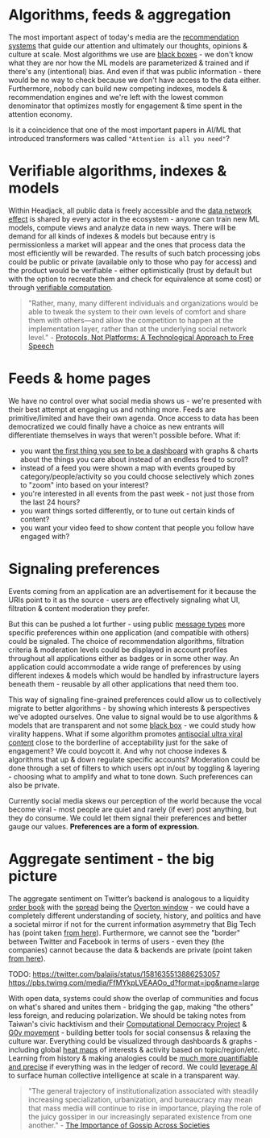 <!--

Multidimensional subscriptions & areas of interest can aid algorithms to serve more relevant content

-->

# Algorithms, feeds & aggregation

The most important aspect of today's media are the [recommendation systems](https://en.wikipedia.org/wiki/Recommender_system) that guide our attention and ultimately our thoughts, opinions & culture at scale. Most algorithms we use are [black boxes](problems_with_the_web.md#black-boxes--algorithmic-bias) - we don't know what they are nor how the ML models are parameterized & trained and if there's any (intentional) bias. And even if that was public information - there would be no way to check because we don't have access to the data either. Furthermore, nobody can build new competing indexes, models & recommendation engines and we're left with the lowest common denominator that optimizes mostly for engagement & time spent in the attention economy.


Is it a coincidence that one of the most important papers in AI/ML that introduced transformers was called `"Attention is all you need"`?


<!-- > "What information consumes is rather obvious: it consumes the attention of its recipients. Hence a wealth of information creates a poverty of attention, and a need to allocate that attention efficiently among the overabundance of information sources that might consume it." - [Herbert A. Simon](https://www.brainyquote.com/quotes/herbert_a_simon_181919) -->

<!-- toc -->

# Verifiable algorithms, indexes & models

Within Headjack, all public data is freely accessible and the [data network effect](https://mattturck.com/the-power-of-data-network-effects/) is shared by every actor in the ecosystem - anyone can train new ML models, compute views and analyze data in new ways. There will be demand for all kinds of indexes & models but because entry is permissionless a market will appear and the ones that process data the most efficiently will be rewarded. The results of such batch processing jobs could be public or private (available only to those who pay for access) and the product would be verifiable - either optimistically (trust by default but with the option to recreate them and check for equivalence at some cost) or through [verifiable computation](https://en.wikipedia.org/wiki/Verifiable_computing).

> "Rather, many, many different individuals and organizations would be able to tweak the system to their own levels of comfort and share them with others—and allow the competition to happen at the implementation layer, rather than at the underlying social network level." - [Protocols, Not Platforms: A Technological Approach to Free Speech](https://knightcolumbia.org/content/protocols-not-platforms-a-technological-approach-to-free-speech)

# Feeds & home pages

We have no control over what social media shows us - we're presented with their best attempt at engaging us and nothing more. Feeds are primitive/limited and have their own agenda. Once access to data has been democratized we could finally have a choice as new entrants will differentiate themselves in ways that weren't possible before. What if:
- you want [the first thing you see to be a dashboard](https://twitter.com/balajis/status/1442863553497554944) with graphs & charts about the things you care about instead of an endless feed to scroll?
- instead of a feed you were shown a map with events grouped by category/people/activity so you could choose selectively which zones to "zoom" into based on your interest?
- you're interested in all events from the past week - not just those from the last 24 hours?
- you want things sorted differently, or to tune out certain kinds of content?
- you want your video feed to show content that people you follow have engaged with?

# Signaling preferences

Events coming from an application are an advertisement for it because the URIs point to it as the source - users are effectively signaling what UI, filtration & content moderation they prefer.

<!-- TODO: 2 words: mimetic desire

Imagine publicly stating what you want to filter out of your life and then others observing which apps you choose. This is a way to signal personal preferences you'd like with everyone - we are mimetic creatures -->

But this can be pushed a lot further - using public [message types](messages.md) more specific preferences within one application (and compatible with others) could be signaled. The choice of recommendation algorithms, filtration criteria & moderation levels could be displayed in account profiles throughout all applications either as badges or in some other way. An application could accommodate a wide range of preferences by using different indexes & models which would be handled by infrastructure layers beneath them - reusable by all other applications that need them too.

This way of signaling fine-grained preferences could allow us to collectively migrate to better algorithms - by showing which interests & perspectives we've adopted ourselves. One value to signal would be to use algorithms & models that are transparent and not some [black box](problems_with_the_web.md#black-boxes--algorithmic-bias) - we could study how virality happens. What if some algorithm promotes [antisocial ultra viral content](https://twitter.com/balajis/status/1561032192947458048) close to the borderline of acceptability just for the sake of engagement? We could boycott it. And why not choose indexes & algorithms that up & down regulate specific accounts? Moderation could be done through a set of filters to which users opt in/out by toggling & layering - choosing what to amplify and what to tone down. Such preferences can also be private.

<!-- what if we could punish accounts that comment irrelevant things at famous people first just to get engagement? Have you seen the comments on any of Elon Musk's tweets? Engagement seeking irrelevant garbage -->

Currently social media skews our perception of the world because the vocal become viral - most people are quiet and rarely (if ever) post anything, but they do consume. We could let them signal their preferences and better gauge our values. **Preferences are a form of expression.**

# Aggregate sentiment - the big picture

The aggregate sentiment on Twitter’s backend is analogous to a liquidity [order book](https://en.wikipedia.org/wiki/Order_book) with the [spread](https://en.wikipedia.org/wiki/Bid%E2%80%93ask_spread) being the [Overton window](https://en.wikipedia.org/wiki/Overton_window) - we could have a completely different understanding of society, history, and politics and have a societal mirror if not for the current information asymmetry that Big Tech has (point taken [from here](https://youtu.be/FV5SqIm5e90?t=883)). Furthermore, we cannot see the "border" between Twitter and Facebook in terms of users - even they (the companies) cannot because the data & backends are private (point taken [from here](https://youtu.be/FV5SqIm5e90?t=4631)).

TODO:
https://twitter.com/balajis/status/1581635513886253057
https://pbs.twimg.com/media/FfMYkpLVEAAOo_d?format=jpg&name=large

With open data, systems could show the overlap of communities and focus on what's shared and unites them - bridging the gap, making “the others” less foreign, and reducing polarization. We should be taking notes from Taiwan's civic hacktivism and their [Computational Democracy Project](https://compdemocracy.org/) & [G0v movement](https://en.wikipedia.org/wiki/G0v) - building better tools for social consensus & relaxing the culture war. Everything could be visualized through dashboards & graphs - including global [heat maps](https://en.wikipedia.org/wiki/Heat_map) of interests & activity based on topic/region/etc. Learning from history & making analogies could be [much more quantifiable and precise](https://twitter.com/balajis/status/1557247912874086400) if everything was in the ledger of record. We could [leverage AI](https://www.youtube.com/watch?v=WVEP0zAK-xQ&t=3952s) to surface human collective intelligence at scale in a transparent way.

> "The general trajectory of institutionalization associated with steadily increasing specialization, urbanization, and bureaucracy may mean that mass media will continue to rise in importance, playing the role of the juicy gossiper in our increasingly separated existence from one another." - [The Importance of Gossip Across Societies](https://publications.hse.ru/en/articles/135571129)

<!--

Bridging-Based Ranking - Author: Aviv Ovadya | May 17, 2022
How Platform Recommendation Systems Might Reduce Division and Strengthen Democracy
https://www.belfercenter.org/publication/bridging-based-ranking

SQL query for feed:
https://twitter.com/mbateman/status/1589011729618710528

https://ground.news/

https://www.improvethenews.org/

https://twitter.com/disclosetv/status/1557800191700393984

https://huggingface.co/blog/open_rail


privacy & algorithms:
- federated learning
- differential privacy
- secure multi-party computation
- homomorphic encryption
TODO: WATCH THIS !!!
https://www.youtube.com/watch?v=10Qj0eYqbuo



A bold idea to replace politicians | César Hidalgo
https://www.youtube.com/watch?v=CyGWML6cI_k
-->



